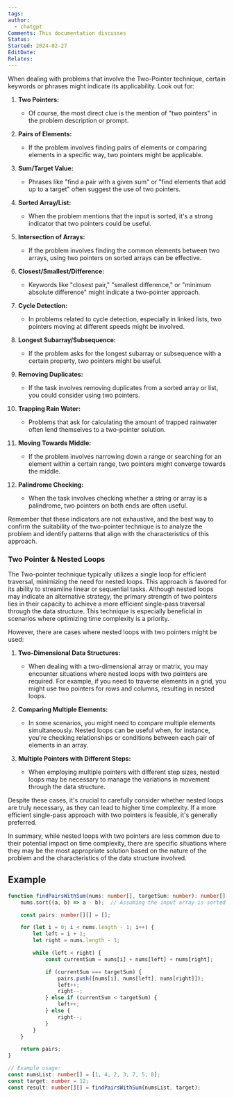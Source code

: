 ```yaml
---
tags: 
author:
  - chatgpt
Comments: This documentation discusses
Status: 
Started: 2024-02-27
EditDate: 
Relates:
---
```

When dealing with problems that involve the Two-Pointer technique, certain keywords or phrases might indicate its applicability. Look out for:

1. **Two Pointers:**
   - Of course, the most direct clue is the mention of "two pointers" in the problem description or prompt.

2. **Pairs of Elements:**
   - If the problem involves finding pairs of elements or comparing elements in a specific way, two pointers might be applicable.

3. **Sum/Target Value:**
   - Phrases like "find a pair with a given sum" or "find elements that add up to a target" often suggest the use of two pointers.

4. **Sorted Array/List:**
   - When the problem mentions that the input is sorted, it's a strong indicator that two pointers could be useful.

5. **Intersection of Arrays:**
   - If the problem involves finding the common elements between two arrays, using two pointers on sorted arrays can be effective.

6. **Closest/Smallest/Difference:**
   - Keywords like "closest pair," "smallest difference," or "minimum absolute difference" might indicate a two-pointer approach.

7. **Cycle Detection:**
   - In problems related to cycle detection, especially in linked lists, two pointers moving at different speeds might be involved.

8. **Longest Subarray/Subsequence:**
   - If the problem asks for the longest subarray or subsequence with a certain property, two pointers might be useful.

9. **Removing Duplicates:**
   - If the task involves removing duplicates from a sorted array or list, you could consider using two pointers.

10. **Trapping Rain Water:**
    - Problems that ask for calculating the amount of trapped rainwater often lend themselves to a two-pointer solution.

11. **Moving Towards Middle:**
    - If the problem involves narrowing down a range or searching for an element within a certain range, two pointers might converge towards the middle.

12. **Palindrome Checking:**
    - When the task involves checking whether a string or array is a palindrome, two pointers on both ends are often useful.

Remember that these indicators are not exhaustive, and the best way to confirm the suitability of the two-pointer technique is to analyze the problem and identify patterns that align with the characteristics of this approach.


### Two Pointer & Nested Loops
The Two-pointer technique typically utilizes a single loop for efficient traversal, minimizing the need for nested loops. This approach is favored for its ability to streamline linear or sequential tasks. Although nested loops may indicate an alternative strategy, the primary strength of two pointers lies in their capacity to achieve a more efficient single-pass traversal through the data structure. This technique is especially beneficial in scenarios where optimizing time complexity is a priority.


However, there are cases where nested loops with two pointers might be used:

1. **Two-Dimensional Data Structures:**
   - When dealing with a two-dimensional array or matrix, you may encounter situations where nested loops with two pointers are required. For example, if you need to traverse elements in a grid, you might use two pointers for rows and columns, resulting in nested loops.

2. **Comparing Multiple Elements:**
   - In some scenarios, you might need to compare multiple elements simultaneously. Nested loops can be useful when, for instance, you're checking relationships or conditions between each pair of elements in an array.

3. **Multiple Pointers with Different Steps:**
   - When employing multiple pointers with different step sizes, nested loops may be necessary to manage the variations in movement through the data structure.

Despite these cases, it's crucial to carefully consider whether nested loops are truly necessary, as they can lead to higher time complexity. If a more efficient single-pass approach with two pointers is feasible, it's generally preferred.

In summary, while nested loops with two pointers are less common due to their potential impact on time complexity, there are specific situations where they may be the most appropriate solution based on the nature of the problem and the characteristics of the data structure involved.

## Example 

```typescript
function findPairsWithSum(nums: number[], targetSum: number): number[][] {
    nums.sort((a, b) => a - b);  // Assuming the input array is sorted

    const pairs: number[][] = [];

    for (let i = 0; i < nums.length - 1; i++) {
        let left = i + 1;
        let right = nums.length - 1;

        while (left < right) {
            const currentSum = nums[i] + nums[left] + nums[right];

            if (currentSum === targetSum) {
                pairs.push([nums[i], nums[left], nums[right]]);
                left++;
                right--;
            } else if (currentSum < targetSum) {
                left++;
            } else {
                right--;
            }
        }
    }

    return pairs;
}

// Example usage:
const numsList: number[] = [1, 4, 2, 3, 7, 5, 8];
const target: number = 12;
const result: number[][] = findPairsWithSum(numsList, target);

```


